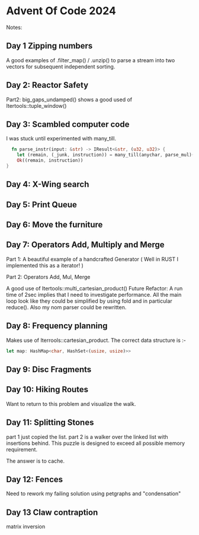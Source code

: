 # Advent Of Code 2024

Notes:

## Day  1 Zipping numbers

  A good examples of .filter_map() / .unzip() to parse a stream into two vectors for subsequent independent sorting.

## Day  2: Reactor Safety

  Part2: big_gaps_undamped() shows a good used of Itertools::tuple_window()

## Day  3: Scambled computer code

  I was stuck until experimented with many_till.

```rust
  fn parse_instr(input: &str) -> IResult<&str, (u32, u32)> {
    let (remain, (_junk, instruction)) = many_till(anychar, parse_mul)(input)?;
    Ok((remain, instruction))
}
```

## Day  4: X-Wing search

## Day  5: Print Queue

## Day  6: Move the furniture

## Day  7: Operators Add, Multiply and Merge

  Part 1:
  A beautiful example of a handcrafted Generator
  ( Well in RUST I implemented this as a iterator! )

  Part 2:
  Operators Add, Mul, Merge

  A good use of Itertools::multi_cartesian_product()
  Future Refactor:
    A run time of 2sec implies that I need to investigate performance.
    All the main loop look like they could be simplified by
    using fold and in particular reduce().
    Also my nom parser could be rewritten.

## Day  8: Frequency planning

  Makes use of Iterrools::cartesian_product.
  The correct data structure is :-

  ```rust
  let map: HashMap<char, HashSet<(usize, usize)>>
  ```

## Day  9: Disc Fragments

## Day 10: Hiking Routes

  Want to return to this problem and visualize the walk.

## Day 11: Splitting Stones

  part 1 just copied the list.
  part 2 is a walker over the linked list with insertions behind.
         This puzzle is designed to exceed all possible
         memory requirement.

  The answer is to cache.

## Day 12: Fences

  Need to rework my failing solution using petgraphs
  and "condensation"

## Day 13 Claw contraption

  matrix inversion
